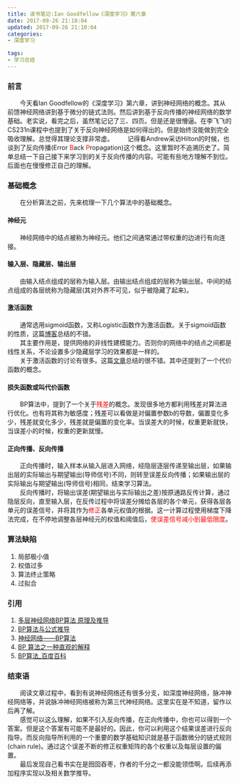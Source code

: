 ```yaml
---
title: 读书笔记:Ian Goodfellow《深度学习》第六章
date: 2017-09-26 21:10:04
updated: 2017-09-26 21:10:04
categories:
- 深度学习

tags:
- 学习总结
---
```

### 前言
&emsp;&emsp;今天看Ian Goodfellow的《深度学习》第六章，讲到神经网络的概念。其从前馈神经网络讲到基于微分的链式法则。然后讲到基于反向传播的神经网络的数学基础。老实说，看完之后，虽然笔记记了三、四页。但是还是很懵逼。在李飞飞的CS231n课程中也提到了关于反向神经网络是如何得出的。但是始终没能做到完全吸收理解。总觉得其理论支撑非常虚。
&emsp;&emsp;记得看Andrew采访Hilton的时候，也谈到了反向传播(Error <font color=red>B</font>ack <font color=red>P</font>ropagation)这个概念。这里暂时不追溯历史了。简单总结一下自己接下来学习到的关于反向传播的内容。可能有些地方理解不到位。后面也在慢慢修正自己的理解。

<!--more-->
### 基础概念
&emsp;&emsp;在分析算法之前，先来梳理一下几个算法中的基础概念。

#### 神经元
&emsp;&emsp;神经网络中的结点被称为神经元。他们之间通常通过带权重的边进行有向连接。

#### 输入层、隐藏层、输出层
&emsp;&emsp;由输入结点组成的层称为输入层。由输出结点组成的层称为输出层。中间的结点组成的各层统称为隐藏层(其对外界不可见，似乎被隐藏了起来)。

#### 激活函数
&emsp;&emsp;通常选用sigmoid函数，又称Logistic函数作为激活函数。关于sigmoid函数的性质，这篇[博客](http://www.cnblogs.com/startover/p/3143763.html)总结的不错。<br/>
&emsp;&emsp;其主要作用是，提供网络的非线性建模能力。否则你的网络中的结点之间都是线性关系，不论设置多少隐藏层学习的效果都是一样的。<br/>
&emsp;&emsp;关于激活函数的讨论有很多。这篇[文章](http://blog.csdn.net/u014595019/article/details/52562159)总结的很不错。其中还提到了一个代价函数的概念。

#### 损失函数或叫代价函数
&emsp;&emsp;BP算法中，提到了一个关于<font color=red>残差</font>的概念。发现很多地方都利用残差对算法进行优化。也有将其称为敏感度；残差可以看做是对偏置参数b的导数，偏置变化多少，残差就变化多少，残差就是偏置的变化率。当误差大的时候，权重更新就快，当误差小的时候，权重的更新就慢。

#### 正向传播、反向传播
&emsp;&emsp;正向传播时，输入样本从输入层进入网络，经隐层逐层传递至输出层，如果输出层的实际输出与期望输出(导师信号)不同，则转至误差反向传播；如果输出层的实际输出与期望输出(导师信号)相同，结束学习算法。<br/>
&emsp;&emsp;反向传播时，将输出误差(期望输出与实际输出之差)按原通路反传计算，通过隐层反向，直至输入层，在反传过程中将误差分摊给各层的各个单元，获得各层各单元的误差信号，并将其作为<font color=red>修正</font>各单元权值的根据。这一计算过程使用梯度下降法完成，在不停地调整各层神经元的权值和阈值后，<font color=red>使误差信号减小到最低限度</font>。

### 算法缺陷
1. 局部极小值
2. 权值过多
3. 算法终止策略
4. 过拟合

### 引用
1. [多层神经网络BP算法 原理及推导](http://www.cnblogs.com/liuwu265/p/4696388.html)
2. [BP算法与公式推导](http://blog.csdn.net/lu597203933/article/details/46575803)
3. [神经网络——BP算法](http://www.jianshu.com/p/c5cda5a52ee4)
4. [BP 算法之一种直观的解释](http://www.cnblogs.com/daniel-D/archive/2013/06/03/3116278.html)
5. [BP算法_百度百科](https://baike.baidu.com/item/BP%E7%AE%97%E6%B3%95/1252294?fr=aladdin)

### 结束语
&emsp;&emsp;阅读文章过程中，看到有说神经网络还有很多分支，如深度神经网络，脉冲神经网络等，并说脉冲神经网络被称为第三代神经网络。这里实在是不知道，留作以后再了解。<br/>
&emsp;&emsp;感觉可以这么理解，如果不引入反向传播，在正向传播中，你也可以得到一个答案。但是这个答案有可能不是最好的。因此，你可以利用这个结果误差进行反向指导。而反向指导所利用的一个重要的数学基础知识就是基于函数微分的链式规则(chain rule)。通过这个误差不断的修正权重矩阵的各个权重以及每层设置的偏置。<br/>
&emsp;&emsp;最后发现自己看书实在是囫囵吞枣，作者的千分之一都没能领悟啊。后续再添加程序实现以及相关数学推导。